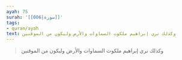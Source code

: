 ```yaml
---
ayah: 75
surah: '[[006|سورة]]'
tags:
- quran/ayah
text: وكذلك نري إبراهيم ملكوت السماوات والأرض وليكون من الموقنين
---
```

> وكذلك نري إبراهيم ملكوت السماوات والأرض وليكون من الموقنين
